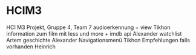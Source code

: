 # HCIM3
HCI M3 Projekt, Gruppe 4, Team 7
audioerkennung + view Tikhon
information zum film mit less und more + imdb api Alexander
watchlist Artem
geschichte Alexander
Navigationsmenü Tikhon
Empfehlungen  falls vorhanden  Heinrich
